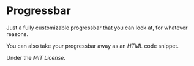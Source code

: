 # Progressbar

Just a fully customizable progressbar that you can look at, for whatever reasons.

You can also take your progressbar away as an *HTML* code snippet. 

Under the *MIT License*.
